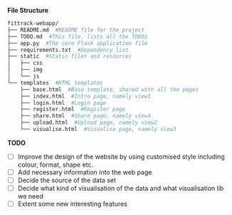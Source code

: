 **File Structure**

```bash
fittrack-webapp/
├── README.md  #README file for the project
├── TODO.md  #This file, lists all the TODOs
├── app.py  #The core Flask application file
├── requirements.txt  #Dependency list
├── static  #Static files and resources
│   ├── css
│   ├── img
│   └── js
└── templates  #HTML templates
    ├── base.html  #Base template, shared with all the pages
    ├── index.html  #Intro page, namely view1
    ├── login.html  #Login page
    ├── register.html  #Register page
    ├── share.html  #Share page, namely view4
    ├── upload.html  #Upload page, namely view2
    └── visualise.html  #Visualise page, namely view3
```

**TODO**

- [ ] Improve the design of the website by using customised style including colour, format, shape etc.
- [ ] Add necessary information into the web page
- [ ] Decide the source of the data set
- [ ] Decide what kind of visualisation of the data and what visualisation lib we need
- [ ] Extent some new interesting features
